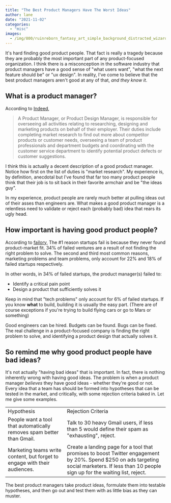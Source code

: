 ```yaml
---
title: "The Best Product Managers Have The Worst Ideas"
author: lane
date: "2021-11-02"
categories:
  - "misc"
images:
  - /img/800/ruinreborn_fantasy_art_simple_background_distracted_wizard_ab_298230cc-7559-41cf-901a-2772097e81d1_1.png.webp
---
```


It's hard finding good product people. That fact is really a tragedy because they are probably the most important part of any product-focused organization. I think there is a misconception in the software industry that product managers have a good sense of "what users want", "what the next feature should be" or "ux design". In reality, I've come to believe that the best product managers aren't good at any of that, _and they know it_.

## What is a product manager?

According to [Indeed](https://www.indeed.com/hire/job-description/product-manager?gclid=CjwKCAjwoP6LBhBlEiwAvCcthE-n2NfG01rRkwSc5Ff7tR-F3qZcScp8YEPJ1hgjOHDYRD3YPCJ2yhoCLoUQAvD_BwE&aceid=),

> A Product Manager, or Product Design Manager, is responsible for overseeing all activities relating to researching, designing and marketing products on behalf of their employer. Their duties include completing market research to find out more about competitor products or customer needs, overseeing a team of product professionals and department budgets and coordinating with the customer service department to identify potential product defects or customer suggestions.

I think this is actually a decent description of a good product manager. Notice how first on the list of duties is "market research". My experience is, by definition, anecdotal but I've found that far too many product people think that their job is to sit back in their favorite armchair and be "the ideas guy".

In my experience, product people are rarely much better at pulling ideas out of their asses than engineers are. What makes a good product manager is a relentless need to validate or reject each (probably bad) idea that rears its ugly head.

## How important is having good product people?

According to [failory](https://www.failory.com/blog/startup-failure-rate), The #1 reason startups fail is because they never found product-market fit. 34% of failed ventures are a result of not finding the right problem to solve. The second and third most common reasons, marketing problems and team problems, only account for 22% and 18% of failed startups respectively.

In other words, in 34% of failed startups, the product manager(s) failed to:

- Identify a critical pain point
- Design a product that sufficiently solves it

Keep in mind that "tech problems" only account for 6% of failed startups. If you know **what** to build, building it is usually the easy part. (There are of course exceptions if you're trying to build flying cars or go to Mars or something)

Good engineers can be hired. Budgets can be found. Bugs can be fixed. The real challenge in a product-focused company is finding the right problem to solve, and identifying a product design that actually solves it.

## So remind me why good product people have bad ideas?

It's not actually "having bad ideas" that is important. In fact, there is nothing inherently wrong with having good ideas. The problem is when a product manager _believes_ they have good ideas - whether they're good or not. Every idea that a team has should be formed into hypotheses that can be tested in the market, and critically, with some rejection criteria baked in. Let me give some examples.

<div class="tablewrap">

|                                                                           |                                                                                                                                                                                               |
| ------------------------------------------------------------------------- | --------------------------------------------------------------------------------------------------------------------------------------------------------------------------------------------- |
| Hypothesis                                                                | Rejection Criteria                                                                                                                                                                            |
| People want a tool that automatically removes spam better than Gmail.     | Talk to 30 heavy Gmail users, if less than 5 would define their spam as "exhausting", reject.                                                                                                 |
| Marketing teams write content, but forget to engage with their audiences. | Create a landing page for a tool that promises to boost Twitter engagement by 20%. Spend $250 on ads targeting social marketers. If less than 10 people sign up for the waiting list, reject. |

</div>

The best product managers take product ideas, formulate them into testable hypotheses, and then go out and test them with as little bias as they can muster.
